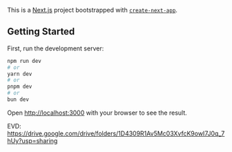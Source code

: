 This is a [Next.js](https://nextjs.org) project bootstrapped with [`create-next-app`](https://nextjs.org/docs/pages/api-reference/create-next-app).

## Getting Started

First, run the development server:

```bash
npm run dev
# or
yarn dev
# or
pnpm dev
# or
bun dev
```

Open [http://localhost:3000](http://localhost:3000) with your browser to see the result.

EVD:
https://drive.google.com/drive/folders/1D4309R1Av5Mc03XvfcK9owI7J0q_7hUy?usp=sharing
